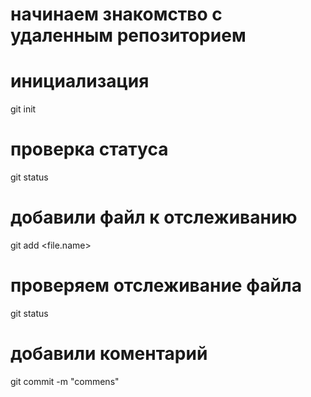 # начинаем знакомство с удаленным репозиторием
# инициализация 
git init
# проверка статуса
git status
# добавили файл к отслеживанию
git add <file.name>
# проверяем отслеживание файла

git status


# добавили коментарий

git commit -m "commens"

